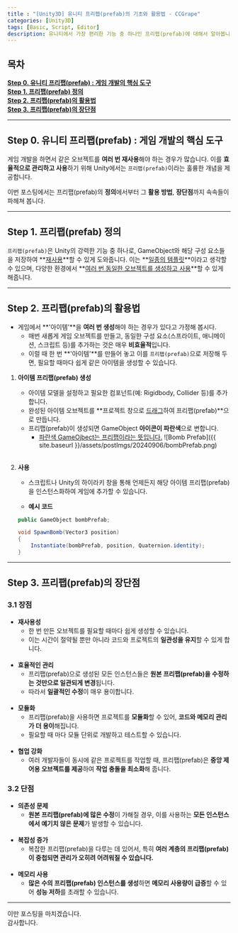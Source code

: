 ```yaml
---
title : "[Unity3D] 유니티 프리팹(prefab)의 기초와 활용법 - CCGrape"
categories: [Unity3D]
tags: [Basic, Script, Editor]
description: 유니티에서 가장 편리한 기능 중 하나인 프리팹(prefab)에 대해서 알아봅니다.
---
```


## 목차
**[Step 0. 유니티 프리팹(prefab) : 게임 개발의 핵심 도구](#step-0-유니티-프리팹prefab--게임-개발의-핵심-도구)**      
**[Step 1. 프리팹(prefab) 정의](#step-1-프리팹prefab-정의)**        
**[Step 2. 프리팹(prefab)의 활용법](#step-2-프리팹prefab의-활용법)**    
**[Step 3. 프리팹(prefab)의 장단점](#step-3-프리팹prefab의-장단점)**    

---
## Step 0. 유니티 프리팹(prefab) : 게임 개발의 핵심 도구

게임 개발을 하면서 같은 오브젝트를 **여러 번 재사용**해야 하는 경우가 많습니다. 
이를 **효율적으로 관리하고 사용**하기 위해 Unity에서는 `프리팹(prefab)`이라는 훌륭한 개념을 제공합니다. 

이번 포스팅에서는 프리팹(prefab)의 **정의**에서부터 그 **활용 방법**, **장단점**까지 속속들이 파헤쳐 봅니다.

---
## Step 1. 프리팹(prefab) 정의

`프리팹(prefab)`은 Unity의 강력한 기능 중 하나로, GameObject와 해당 구성 요소들을 저장하여 **<u>재사용</u>**할 수 있게 도와줍니다. 
이는 **<u>일종의 템플릿</u>**이라고 생각할 수 있으며, 다양한 환경에서 **<u>여러 번 동일한 오브젝트를 생성하고 사용</u>**할 수 있게 해줍니다.

---
## Step 2. 프리팹(prefab)의 활용법 

- 게임에서 **'아이템'**을 **여러 번 생성**해야 하는 경우가 있다고 가정해 봅시다. 
    - 매번 새롭게 게임 오브젝트를 만들고, 동일한 구성 요소(스프라이트, 애니메이션, 스크립트 등)를 추가하는 것은 매우 **비효율적**입니다. 
    - 이럴 때 한 번 **'아이템'**를 만들어 놓고 이를 `프리팹(prefab)`으로 저장해 두면, 필요할 때마다 쉽게 같은 아이템을 생성할 수 있습니다.

1. **아이템 프리팹(prefab) 생성**
    - 아이템 모델을 설정하고 필요한 컴포넌트(예: Rigidbody, Collider 등)를 추가합니다.
    - 완성된 아이템 오브젝트를 **프로젝트 창으로 <u>드래그</u>하여 프리팹(prefab)**으로 만듭니다.
    - 프리팹(prefab)이 생성되면 GameObject **아이콘이 파란색**으로 변합니다.
        - <u>파란색 GameOjbect는 프리팹이라는 뜻입니다.</u>
    ![Bomb Prefab]({{ site.baseurl }}/assets/postImgs/20240906/bombPrefab.png)      
    <br/>

2. **사용**
    - 스크립트나 Unity의 하이라키 창을 통해 언제든지 해당 아이템 프리팹(prefab)을 인스턴스화하여 게임에 추가할 수 있습니다.

    - **예시 코드**     

    ```csharp
    public GameObject bombPrefab;

    void SpawnBomb(Vector3 position)
    {
        Instantiate(bombPrefab, position, Quaternion.identity);
    }
    ```

---
## Step 3. 프리팹(prefab)의 장단점

### 3.1 장점 
- **재사용성**
    - 한 번 만든 오브젝트를 필요할 때마다 쉽게 생성할 수 있습니다. 
    - 이는 시간이 절약될 뿐만 아니라 코드와 프로젝트의 **일관성을 유지**할 수 있게 합니다.      
    <br/>
- **효율적인 관리**
    - 프리팹(prefab)으로 생성된 모든 인스턴스들은 **원본 프리팹(prefab)을 수정하는 것만으로 일관되게 변경**됩니다. 
    - 따라서 **일괄적인 수정**이 매우 용이합니다.   
    <br/>
- **모듈화**
    - 프리팹(prefab)을 사용하면 프로젝트를 **모듈화**할 수 있어, **코드와 메모리 관리가 더 용이**해집니다. 
    - 필요할 때 마다 모듈 단위로 개발하고 테스트할 수 있습니다.     
    <br/>
- **협업 강화**
    - 여러 개발자들이 동시에 같은 프로젝트를 작업할 때, 프리팹(prefab)은 **중앙 제어용 오브젝트를 제공**하여 **작업 충돌을 최소화**해 줍니다.

### 3.2 단점
- **의존성 문제**
    - **원본 프리팹(prefab)에 많은 수정**이 가해질 경우, 이를 사용하는 **모든 인스턴스에서 예기치 않은 문제**가 발생할 수 있습니다.     
    <br/>
- **복잡성 증가**
    - 복잡한 프리팹(prefab)을 다루는 데 있어서, 특히 **여러 계층의 프리팹(prefab)이 중첩되면 관리가 오히려 어려워질 수 있습니다.**      
    <br/>
- **메모리 사용**
    - **많은 수의 프리팹(prefab) 인스턴스를 생성**하면 **메모리 사용량이 급증**할 수 있어 **성능 저하**를 초래할 수 있습니다.

---
이만 포스팅을 마치겠습니다.     
감사합니다.